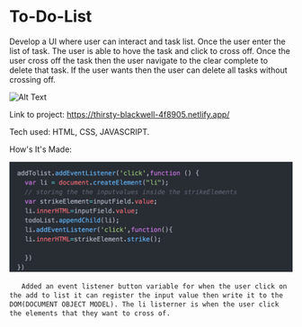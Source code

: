 # To-Do-List

   Develop a UI where user can interact and task list. Once the user enter the list of task. The user is able to hove the task and click to cross off. Once the user cross off the task then the user navigate to the clear complete to delete that task. If the user wants then the user can delete all tasks without crossing off.
   
   
   ![Alt Text](https://github.com/JohnbelMDev/To-Do-List/blob/master/Todolist.gif)


   Link to project: https://thirsty-blackwell-4f8905.netlify.app/
   
   Tech used: HTML, CSS, JAVASCRIPT.
   
   How's It's Made:
   
   ![Alt Text](https://github.com/JohnbelMDev/To-Do-List/blob/master/Task.png)
   
       Added an event listener button variable for when the user click on the add to list it can register the input value then write it to the DOM(DOCUMENT OBJECT MODEL). The li listerner is when the user click the elements that they want to cross of. 
      
